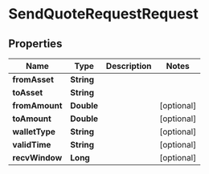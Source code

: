 

# SendQuoteRequestRequest


## Properties

| Name | Type | Description | Notes |
|------------ | ------------- | ------------- | -------------|
|**fromAsset** | **String** |  |  |
|**toAsset** | **String** |  |  |
|**fromAmount** | **Double** |  |  [optional] |
|**toAmount** | **Double** |  |  [optional] |
|**walletType** | **String** |  |  [optional] |
|**validTime** | **String** |  |  [optional] |
|**recvWindow** | **Long** |  |  [optional] |



